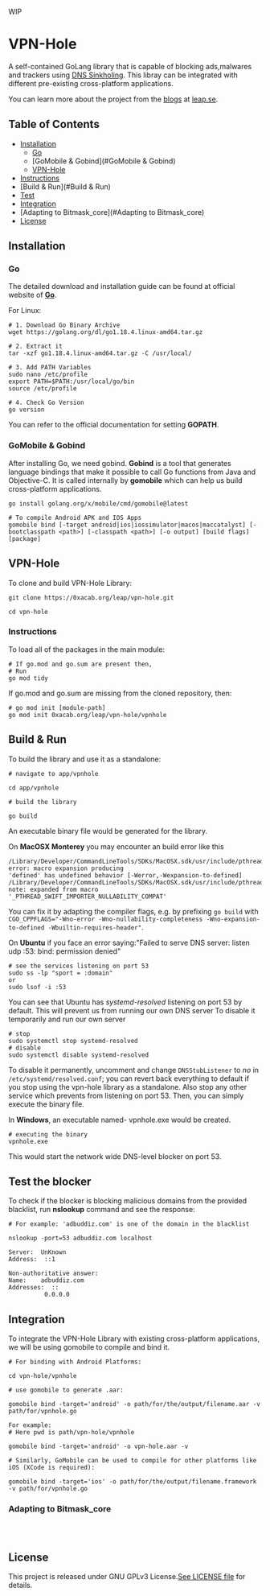 WIP

# **VPN-Hole** 

A self-contained GoLang library that is capable of blocking ads,malwares and trackers using [DNS Sinkholing](https://en.wikipedia.org/wiki/DNS_sinkhole). This libray can be integrated with different pre-existing cross-platform applications.

You can learn more about the project from the [blogs](https://leap.se/#blog) at [leap.se](https://leap.se).

## Table of Contents

* [Installation](#installation)
    * [Go](#Go)
    * [GoMobile & Gobind](#GoMobile & Gobind)
    * [VPN-Hole](#VPN-Hole)
* [Instructions](#Instructions)
* [Build & Run](#Build & Run)
* [Test](#Test)
* [Integration](#Integration)
* [Adapting to Bitmask_core](#Adapting to Bitmask_core)
* [License](#License)

## Installation <a name="installation"></a>

### Go <a name="Go"></a>
The detailed download and installation guide can be found at official website of [**Go**](https://go.dev/doc/install).

For Linux:
```
# 1. Download Go Binary Archive
wget https://golang.org/dl/go1.18.4.linux-amd64.tar.gz

# 2. Extract it
tar -xzf go1.18.4.linux-amd64.tar.gz -C /usr/local/

# 3. Add PATH Variables
sudo nano /etc/profile
export PATH=$PATH:/usr/local/go/bin
source /etc/profile

# 4. Check Go Version
go version
```
You can refer to the official documentation for setting **GOPATH**.

### GoMobile & Gobind <a name="GoMobile & Gobind"></a>
After installing Go, we need gobind. **Gobind** is a tool that generates language bindings that make it possible to call Go functions from Java and Objective-C. It is called internally by **gomobile** which can help us build cross-platform applications.
```
go install golang.org/x/mobile/cmd/gomobile@latest

# To compile Android APK and IOS Apps
gomobile bind [-target android|ios|iossimulator|macos|maccatalyst] [-bootclasspath <path>] [-classpath <path>] [-o output] [build flags] [package]
```

## VPN-Hole <a name="VPN-Hole"></a>
To clone and build VPN-Hole Library:
```
git clone https://0xacab.org/leap/vpn-hole.git

cd vpn-hole
```

### Instructions <a name="Instructions"></a>
To load all of the packages in the main module:
```
# If go.mod and go.sum are present then,
# Run 
go mod tidy
```
If go.mod and go.sum are missing from the cloned repository, then:
```
# go mod init [module-path]
go mod init 0xacab.org/leap/vpn-hole/vpnhole
``` 

## Build & Run <a name="Build & Run"></a>
To build the library and use it as a standalone:
```
# navigate to app/vpnhole

cd app/vpnhole

# build the library

go build
```
An executable binary file would be generated for the library.

On **MacOSX Monterey** you may encounter an build error like this
```
/Library/Developer/CommandLineTools/SDKs/MacOSX.sdk/usr/include/pthread.h:328:6: error: macro expansion producing 
'defined' has undefined behavior [-Werror,-Wexpansion-to-defined]
/Library/Developer/CommandLineTools/SDKs/MacOSX.sdk/usr/include/pthread.h:197:2: note: expanded from macro 
'_PTHREAD_SWIFT_IMPORTER_NULLABILITY_COMPAT'
```
You can fix it by adapting the compiler flags, e.g. by prefixing `go build` with `CGO_CPPFLAGS="-Wno-error -Wno-nullability-completeness -Wno-expansion-to-defined -Wbuiltin-requires-header"`.

On **Ubuntu** if you face an error saying:"Failed to serve DNS server: listen udp :53: bind: permission denied"
```
# see the services listening on port 53
sudo ss -lp "sport = :domain"
or 
sudo lsof -i :53
```
You can see that Ubuntu has *systemd-resolved* listening on port 53 by default. This will prevent us from running our own DNS server
To disable it temporarily and run our own server
```
# stop
sudo systemctl stop systemd-resolved
# disable
sudo systemctl disable systemd-resolved
```
To disable it permanently, uncomment and change `DNSStubListener` to *no* in `/etc/systemd/resolved.conf`; you can revert back everything to default if you stop using the vpn-hole library as a standalone.
Also stop any other service which prevents from listening on port 53. Then, you can simply execute the binary file.

In **Windows**, an executable named- vpnhole.exe would be created. 
```
# executing the binary
vpnhole.exe
```
This would start the network wide DNS-level blocker on port 53.

## Test the blocker <a name="Test"></a>
To check if the blocker is blocking malicious domains from the provided blacklist, run **nslookup** command and see the response:

```
# For example: 'adbuddiz.com' is one of the domain in the blacklist

nslookup -port=53 adbuddiz.com localhost

Server:  UnKnown
Address:  ::1

Non-authoritative answer:
Name:    adbuddiz.com
Addresses:  ::
          0.0.0.0
```

## Integration <a name="Integration"></a>
To integrate the VPN-Hole Library with existing cross-platform applications, we will be using gomobile to compile and bind it.
```
# For binding with Android Platforms:

cd vpn-hole/vpnhole

# use gomobile to generate .aar:

gomobile bind -target='android' -o path/for/the/output/filename.aar -v path/for/vpnhole.go

For example: 
# Here pwd is path/vpn-hole/vpnhole

gomobile bind -target='android' -o vpn-hole.aar -v

# Similarly, GoMobile can be used to compile for other platforms like iOS (XCode is required):

gomobile bind -target='ios' -o path/for/the/output/filename.framework -v path/for/vpnhole.go

```

### Adapting to Bitmask_core <a name="Adapting to Bitmask_core"></a>
```



```

## License <a name="License"></a>
This project is released under GNU GPLv3 License.[See LICENSE file](https://0xacab.org/leap/vpn-hole/-/blob/no-masters/LICENSE) for details.
